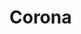 # Corona

<script type="text/javascript" src="gitbook/app.js"></script>
<script type="text/javascript" src="js/general.js"></script>
